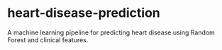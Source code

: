 # heart-disease-prediction
A machine learning pipeline for predicting heart disease using Random Forest and clinical features.
